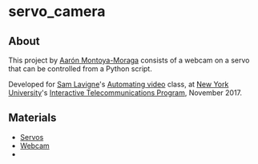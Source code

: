 # servo_camera

## About

This project by [Aarón Montoya-Moraga](http://montoyamoraga.io/) consists of a webcam on a servo that can be controlled from a Python script.

Developed for [Sam Lavigne](http://lav.io/)'s [Automating video](https://github.com/antiboredom/automating-video-itp) class, at [New York University](http://www.nyu.edu/)'s [Interactive Telecommunications Program](https://tisch.nyu.edu/itp), November 2017.

## Materials

* [Servos](https://www.adafruit.com/product/1967)
* [Webcam]()
*
